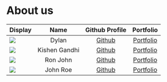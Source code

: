 # About us

Display |     Name      | Github Profile | Portfolio 
--------|:-------------:|:--------------:|:---------:
![](https://via.placeholder.com/100.png?text=Photo) |     Dylan     | [Github](https://github.com/dylansiew) | [Portfolio](./team/dylansiew.md)
![](https://via.placeholder.com/100.png?text=Photo) | Kishen Gandhi | [Github](https://github.com/Kishen271828) | [Portfolio](./team/kishen271828.md)
![](https://via.placeholder.com/100.png?text=Photo) |   Ron John    | [Github](https://github.com/) | [Portfolio](docs/team/johndoe.md)
![](https://via.placeholder.com/100.png?text=Photo) |   John Roe    | [Github](https://github.com/) | [Portfolio](docs/team/johndoe.md)
